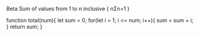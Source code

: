 Beta
Sum of values from 1 to n inclusive { nΣn=1 }

function total(num){
let sum = 0;
  for(let i = 1; i <= num; i++){
    sum = sum + i;
  }
  return sum;
}
